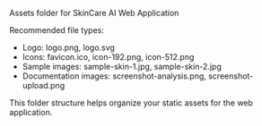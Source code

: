 <!-- This is a placeholder for assets like images, icons, etc. -->
<!-- You can add your own images, logos, and other static files here -->

Assets folder for SkinCare AI Web Application

Recommended file types:
- Logo: logo.png, logo.svg
- Icons: favicon.ico, icon-192.png, icon-512.png
- Sample images: sample-skin-1.jpg, sample-skin-2.jpg
- Documentation images: screenshot-analysis.png, screenshot-upload.png

This folder structure helps organize your static assets for the web application.
